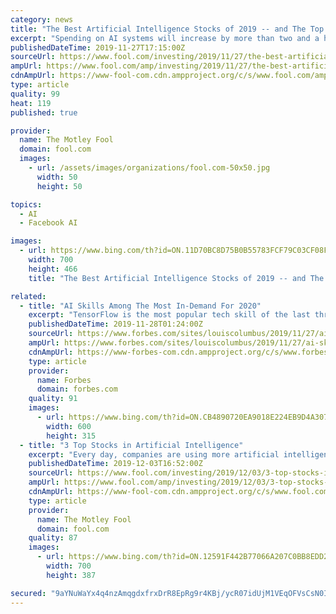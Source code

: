 ```yaml
---
category: news
title: "The Best Artificial Intelligence Stocks of 2019 -- and The Top AI Stock for 2020"
excerpt: "Spending on AI systems will increase by more than two and a half times between 2019 and 2023, from $37.5 billion to $97.9 billion, for a compound annual growth rate of 28.4%, according to estimates by research firm IDC ... iPhone maker Apple (NASDAQ:AAPL), social media leader Facebook (NASDAQ:FB), video-streaming king Netflix, and Stitch ..."
publishedDateTime: 2019-11-27T17:15:00Z
sourceUrl: https://www.fool.com/investing/2019/11/27/the-best-artificial-intelligence-stocks-of-2019-an.aspx
ampUrl: https://www.fool.com/amp/investing/2019/11/27/the-best-artificial-intelligence-stocks-of-2019-an.aspx
cdnAmpUrl: https://www-fool-com.cdn.ampproject.org/c/s/www.fool.com/amp/investing/2019/11/27/the-best-artificial-intelligence-stocks-of-2019-an.aspx
type: article
quality: 99
heat: 119
published: true

provider:
  name: The Motley Fool
  domain: fool.com
  images:
    - url: /assets/images/organizations/fool.com-50x50.jpg
      width: 50
      height: 50

topics:
  - AI
  - Facebook AI

images:
  - url: https://www.bing.com/th?id=ON.11D70BC8D75B0B55783FCF79C03CF08F
    width: 700
    height: 466
    title: "The Best Artificial Intelligence Stocks of 2019 -- and The Top AI Stock for 2020"

related:
  - title: "AI Skills Among The Most In-Demand For 2020"
    excerpt: "TensorFlow is the most popular tech skill of the last three years, exponentially increasing between 2016 and 2019 based on Udemy’s data. Udemy sees robust demand for AI and data science skills, in addition to web development frameworks, cloud computing, and IT certifications, including AWS, CompTIA & Docker. SAP expertise is projected to be ..."
    publishedDateTime: 2019-11-28T01:24:00Z
    sourceUrl: https://www.forbes.com/sites/louiscolumbus/2019/11/27/ai-skills-among-the-most-in-demand-for-2020/
    ampUrl: https://www.forbes.com/sites/louiscolumbus/2019/11/27/ai-skills-among-the-most-in-demand-for-2020/amp/
    cdnAmpUrl: https://www-forbes-com.cdn.ampproject.org/c/s/www.forbes.com/sites/louiscolumbus/2019/11/27/ai-skills-among-the-most-in-demand-for-2020/amp/
    type: article
    provider:
      name: Forbes
      domain: forbes.com
    quality: 91
    images:
      - url: https://www.bing.com/th?id=ON.CB4890720EA9018E224EB9D4A30726A2
        width: 600
        height: 315
  - title: "3 Top Stocks in Artificial Intelligence"
    excerpt: "Every day, companies are using more artificial intelligence (AI) in their businesses. From the recommendation algorithms you see on e-commerce or streaming video sites, to fraud detection at major banks, to training doctors and performing breakthrough medical research, AI is driving some of the most exciting innovation in the world today."
    publishedDateTime: 2019-12-03T16:52:00Z
    sourceUrl: https://www.fool.com/investing/2019/12/03/3-top-stocks-in-artificial-intelligence.aspx
    ampUrl: https://www.fool.com/amp/investing/2019/12/03/3-top-stocks-in-artificial-intelligence.aspx
    cdnAmpUrl: https://www-fool-com.cdn.ampproject.org/c/s/www.fool.com/amp/investing/2019/12/03/3-top-stocks-in-artificial-intelligence.aspx
    type: article
    provider:
      name: The Motley Fool
      domain: fool.com
    quality: 87
    images:
      - url: https://www.bing.com/th?id=ON.12591F442B77066A207C0BB8EDD24AB3
        width: 700
        height: 387

secured: "9aYNuWaYx4q4nzAmqgdxfrxDrR8EpRg9r4KBj/ycR07idUjM1VEqOFVsCsN0Ia5d64jf/QA9Fx9Y9z827YhWPINbc4uoPCH0Z0TXxF+JfxpG2vKIT5xocCztGjW8dObJR+3rBomR9X62D4hXyX1N8FSXLHiEAgsM4Uq4zDqDdV9eFB4no5tE+tjkc2qKj41/4KgyNA61/HdjgpSsICyDxINJs0OQdK7QoV+R7PZsSNgSzI1kfhnTECQEVRcpW4PVXSuT7RYnHhEuZ7LA0Kiolg==;BBT5eJyTm3aJhP1GhhB+KQ=="
---
```


